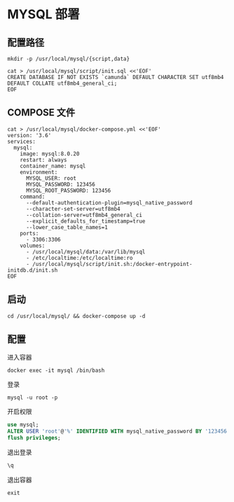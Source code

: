 # MYSQL 部署

## 配置路径

```shell
mkdir -p /usr/local/mysql/{script,data}
```

```shell
cat > /usr/local/mysql/script/init.sql <<'EOF'
CREATE DATABASE IF NOT EXISTS `camunda` DEFAULT CHARACTER SET utf8mb4 DEFAULT COLLATE utf8mb4_general_ci;
EOF
```

## COMPOSE 文件

```shell
cat > /usr/local/mysql/docker-compose.yml <<'EOF'
version: '3.6'
services:
  mysql:
    image: mysql:8.0.20
    restart: always
    container_name: mysql
    environment:
      MYSQL_USER: root
      MYSQL_PASSWORD: 123456
      MYSQL_ROOT_PASSWORD: 123456
    command:
      --default-authentication-plugin=mysql_native_password
      --character-set-server=utf8mb4
      --collation-server=utf8mb4_general_ci
      --explicit_defaults_for_timestamp=true
      --lower_case_table_names=1
    ports:
      - 3306:3306
    volumes:
      - /usr/local/mysql/data:/var/lib/mysql
      - /etc/localtime:/etc/localtime:ro
      - /usr/local/mysql/script/init.sh:/docker-entrypoint-initdb.d/init.sh
EOF
```

## 启动

```shell
cd /usr/local/mysql/ && docker-compose up -d
```

## 配置

进入容器

```shell
docker exec -it mysql /bin/bash
```

登录

```shell
mysql -u root -p
```

开启权限

```sql
use mysql;
ALTER USER 'root'@'%' IDENTIFIED WITH mysql_native_password BY '123456';
flush privileges;
```

退出登录

```sql
\q
```

退出容器

```shell
exit
```
